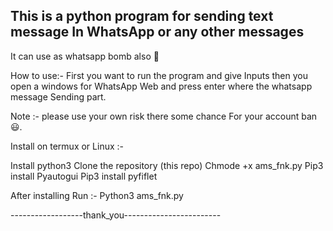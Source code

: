 This is a python program for sending text message
In WhatsApp or any other messages
---------------------------------------------------
It can use as whatsapp bomb also 🤠

How to use:-
     First you want to run the program and give
     Inputs then you open a windows for WhatsApp
     Web and press enter where the whatsapp message
     Sending part.

Note :- please use your own risk there some chance 
      For your account ban 😃.


 Install on termux or Linux :-

Install python3
Clone the repository (this repo)
Chmode +x ams_fnk.py
Pip3 install Pyautogui
Pip3 install pyfiflet

 After installing
Run :-
Python3 ams_fnk.py


------------------thank_you------------------------
